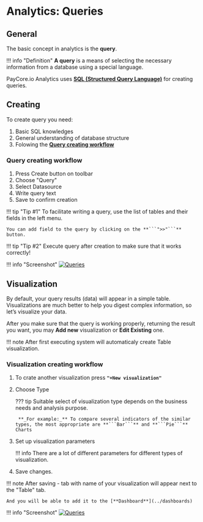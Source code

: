 # Analytics: Queries

## General
The basic concept in analytics is the **query**. 

!!! info "Definition"
    **A query** is a means of selecting the necessary information from a database using a special language.


 PayСore.io Analytics uses <a href="https://en.wikipedia.org/wiki/SQL" target="_blank" rel="noopener"> **SQL (Structured Query Language)**</a>  for creating queries.


## Creating

To create query you need:

1. Basic SQL knowledges
2. General understanding of database structure
3. Folowing the [**Query creating workflow**](#query-creating-workflow)

### Query creating workflow

1. Press Create button on toolbar
2. Choose "Query"
3. Select Datasource
4. Write query text
5. Save to confirm creation

!!! tip "Tip #1"
    To facilitate writing a query, use the list of tables and their fields in the left menu.

    You can add field to the query by clicking on the **```">>"```** button.

!!! tip "Tip #2"
    Execute query after creation to make sure that it works correctly!
    

!!! info "Screenshot"
    [![Queries](images/queries1.png)](images/queries1.png)
  



## Visualization

By default, your query results (data) will appear in a simple table. Visualizations are much better to help you digest complex information, so let’s visualize your data.

After you make sure that the query is working properly, returning the result you want,  you may **Add new** visualization or **Edit Existing** one.

!!! note 
    After first executing system will automaticaly create Table visualization.

### Visualization creating workflow

1. To crate another visualization press **```"+New visualization"```**
2. Choose Type
    
    ??? tip 
        Suitable select of visualization type depends on the business needs and analysis purpose.
        
        **_For example:_** To compare several indicators of the similar types, the most appropriate are **```Bar```** and **```Pie```** Charts

3. Set up visualization parameters
    
    !!! info
        There are a lot of different parameters for  different types of visualization. 

4. Save changes.

!!! note
    After saving - tab with name of your visualization  will appear next to the "Table" tab.
    
    And you will be able to add it to the [**Dashboard**](../dashboards)
    
!!! info "Screenshot"
    [![Queries](images/queries2.png)](images/queries2.png)
